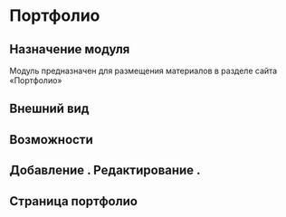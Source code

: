 # Портфолио
## Назначение модуля
Модуль предназначен для размещения материалов в разделе сайта «Портфолио»
## Внешний вид


## Возможности


## Добавление . Редактирование .







## Страница портфолио






